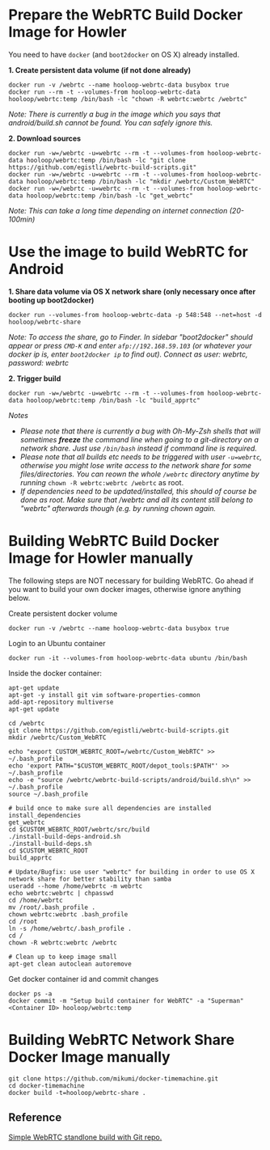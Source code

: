 # Prepare the WebRTC Build Docker Image for Howler
 
You need to have ```docker``` (and ```boot2docker``` on OS X) already installed.
 
**1. Create persistent data volume (if not done already)**
```shell
docker run -v /webrtc --name hooloop-webrtc-data busybox true
docker run --rm -t --volumes-from hooloop-webrtc-data hooloop/webrtc:temp /bin/bash -lc "chown -R webrtc:webrtc /webrtc"
```
_Note: There is currently a bug in the image which you says that android/build.sh cannot be found. You can safely ignore this._

**2. Download sources**
```shell
docker run -w=/webrtc -u=webrtc --rm -t --volumes-from hooloop-webrtc-data hooloop/webrtc:temp /bin/bash -lc "git clone https://github.com/egistli/webrtc-build-scripts.git"
docker run -w=/webrtc -u=webrtc --rm -t --volumes-from hooloop-webrtc-data hooloop/webrtc:temp /bin/bash -lc "mkdir /webrtc/Custom_WebRTC"
docker run -w=/webrtc -u=webrtc --rm -t --volumes-from hooloop-webrtc-data hooloop/webrtc:temp /bin/bash -lc "get_webrtc"
```
_Note: This can take a long time depending on internet connection (20-100min)_

# Use the image to build WebRTC for Android
 
**1. Share data volume via OS X network share (only necessary once after booting up boot2docker)**
```shell
docker run --volumes-from hooloop-webrtc-data -p 548:548 --net=host -d hooloop/webrtc-share
```
_Note: To access the share, go to Finder. In sidebar "boot2docker" should appear or press ```CMD-K``` and enter ```afp://192.168.59.103``` (or whatever your docker ip is, enter ```boot2docker ip``` to find out). Connect as user: webrtc, password: webrtc_
 
**2. Trigger build**
```shell
docker run -w=/webrtc -u=webrtc --rm -t --volumes-from hooloop-webrtc-data hooloop/webrtc:temp /bin/bash -lc "build_apprtc"
```
 
_Notes_
- _Please note that there is currently a bug with Oh-My-Zsh shells that will sometimes **freeze** the command line when going to a git-directory on a network share. Just use ```/bin/bash``` instead if command line is required._
- _Please note that all builds etc needs to be triggered with user ```-u=webrtc```, otherwise you might lose write access to the network share for some files/directories. You can reown the whole ```/webrtc``` directory anytime by running_ ```chown -R webrtc:webrtc /webrtc``` as root.
- _If dependencies need to be updated/installed, this should of course be done as root. Make sure that /webrtc and all its content still belong to "webrtc" afterwards though (e.g. by running chown again._
 
# Building WebRTC Build Docker Image for Howler manually

The following steps are NOT necessary for building WebRTC. Go ahead if you want to build 
your own docker images, otherwise ignore anything below.
 
Create persistent docker volume 
```shell
docker run -v /webrtc --name hooloop-webrtc-data busybox true
```
 
Login to an Ubuntu container
```shell
docker run -it --volumes-from hooloop-webrtc-data ubuntu /bin/bash
```
 
Inside the docker container: 
```shell
apt-get update
apt-get -y install git vim software-properties-common
add-apt-repository multiverse
apt-get update
 
cd /webrtc
git clone https://github.com/egistli/webrtc-build-scripts.git
mkdir /webrtc/Custom_WebRTC
 
echo "export CUSTOM_WEBRTC_ROOT=/webrtc/Custom_WebRTC" >> ~/.bash_profile
echo 'export PATH="$CUSTOM_WEBRTC_ROOT/depot_tools:$PATH"' >> ~/.bash_profile
echo -e "source /webrtc/webrtc-build-scripts/android/build.sh\n" >> ~/.bash_profile
source ~/.bash_profile

# build once to make sure all dependencies are installed
install_dependencies
get_webrtc
cd $CUSTOM_WEBRTC_ROOT/webrtc/src/build
./install-build-deps-android.sh
./install-build-deps.sh
cd $CUSTOM_WEBRTC_ROOT
build_apprtc
 
# Update/Bugfix: use user "webrtc" for building in order to use OS X network share for better stability than samba
useradd --home /home/webrtc -m webrtc
echo webrtc:webrtc | chpasswd
cd /home/webrtc
mv /root/.bash_profile .
chown webrtc:webrtc .bash_profile
cd /root
ln -s /home/webrtc/.bash_profile .
cd /
chown -R webrtc:webrtc /webrtc
 
# Clean up to keep image small
apt-get clean autoclean autoremove
```

Get docker container id and commit changes
```shell
docker ps -a
docker commit -m "Setup build container for WebRTC" -a "Superman" <Container ID> hooloop/webrtc:temp
```
 
# Building WebRTC Network Share Docker Image manually
```shell
git clone https://github.com/mikumi/docker-timemachine.git
cd docker-timemachine
docker build -t=hooloop/webrtc-share .
```

## Reference

[Simple WebRTC standlone build with Git repo.](https://groups.google.com/forum/#!searchin/discuss-webrtc/Standalone%7Csort:date/discuss-webrtc/U01RHX9NIDA/sbnC2dA14XoJ)
